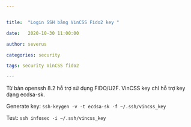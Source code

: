 ```yaml
---


title:  "Login SSH bằng VinCSS Fido2 key "

date:   2020-10-30 11:00:00

author: severus

categories: security

tags: security VinCSS fido2

---
```


Từ bản openssh 8.2 hỗ trợ sử dụng FIDO/U2F. VinCSS key chỉ hỗ trợ key dạng  ecdsa-sk.

Generate key:
`ssh-keygen -v -t ecdsa-sk -f ~/.ssh/vincss_key`

Test:
`ssh infosec -i ~/.ssh/vincss_key`
